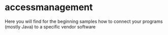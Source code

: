 # accessmanagement
Here you will find for the beginning samples how to connect your programs (mostly Java) to a specific vendor software
